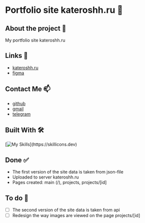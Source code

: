 # Portfolio site kateroshh.ru 🌌

<!-- ABOUT THE PROJECT -->

## About the project 🚀

My portfolio site kateroshh.ru

<!-- LINKS -->

## Links 🔗

- [kateroshh.ru](https://kateroshh.ru)
- [figma](https://www.figma.com/design/W17GumeWry89YjVe8dzKdM/kateroshh.ru?node-id=256-9712&t=oSPQvBgcqcowbB37-1)

<!-- CONTACT -->

## Contact Me 📫

- [github](https://github.com/kateroshh)
- [gmail](kateroshh@gmail.com)
- [telegram](https://t.me/kateroshh)

## Built With 🛠

[![My Skills](https://skillicons.dev/icons?i=js,html,css,typescript,react,redux,scss,docker,)](https://skillicons.dev)

## Done ✅

- The first version of the site data is taken from json-file
- Uploaded to server kateroshh.ru
- Pages created: main (/), projects, projects/[id]

## To do 📝

- [ ] The second version of the site data is taken from api
- [ ] Redesign the way images are viewed on the page projects/[id]

